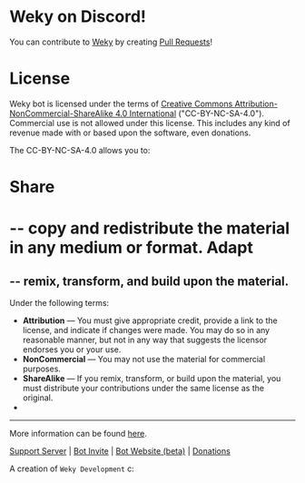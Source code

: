 # Weky on Discord!

You can contribute to [Weky](https://discord.com/api/oauth2/authorize?client_id=809496186905165834&permissions=261188086870&scope=applications.commands%20bot) by creating [Pull Requests](https://docs.github.com/en/github/collaborating-with-pull-requests/proposing-changes-to-your-work-with-pull-requests/about-pull-requests#:~:text=Pull%20requests%20let%20you%20tell,merged%20into%20the%20base%20branch.)!


# License

Weky bot is licensed under the terms of [Creative Commons Attribution-NonCommercial-ShareAlike 4.0 International](https://github.com/WekyDev/weky-npm/edit/main/LICENSE.md) ("CC-BY-NC-SA-4.0"). Commercial use is not allowed under this license. This includes any kind of revenue made with or based upon the software, even donations.

The CC-BY-NC-SA-4.0 allows you to:

 Share
 ==
-- copy and redistribute the material in any medium or format.
 Adapt 
 ==
-- remix, transform, and build upon the material.
--------------------------------------------------------------

Under the following terms:

- **Attribution** — You must give appropriate credit, provide a link to the license, and indicate if changes were made. You may do so in any reasonable manner, but not in any way that suggests the licensor endorses you or your use.
- **NonCommercial** — You may not use the material for commercial purposes.
- **ShareAlike** — If you remix, transform, or build upon the material, you must distribute your contributions under the same license as the original.
- 
--------------------------------------------------------------
More information can be found [here](https://creativecommons.org/licenses/by-nc-sa/4.0/).

[Support Server](https://discord.gg/2EZSpxNB5z) | [Bot Invite](https://discord.com/api/oauth2/authorize?client_id=809496186905165834&permissions=261188086870&scope=applications.commands%20bot) | [Bot Website (beta)](http://weky.cf) | [Donations](https://paypal.me/FaceDev)




A creation of `Weky Development` c: